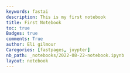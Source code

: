 ```yaml
---
keywords: fastai
description: This is my first notebook
title: First Notebook
toc: true
Badges: true
comments: True
author: Eli gilmour
Caregories: [fastpages, juypter]
nb_path: _notebooks/2022-08-22-notebook.ipynb
layout: notebook
---
```


<!--
#################################################
### THIS FILE WAS AUTOGENERATED! DO NOT EDIT! ###
#################################################
# file to edit: _notebooks/2022-08-22-notebook.ipynb
-->

<div class="container" id="notebook-container">
        
</div>
 

